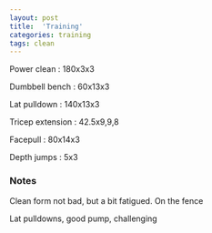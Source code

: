 ```yaml
---
layout: post
title:  'Training'
categories: training
tags: clean
---
```


Power clean  :  180x3x3

Dumbbell bench  :  60x13x3

Lat pulldown  :  140x13x3

Tricep extension  :  42.5x9,9,8

Facepull  : 80x14x3

Depth jumps  :  5x3

### Notes

Clean form not bad, but a bit fatigued. On the fence

Lat pulldowns, good pump, challenging

